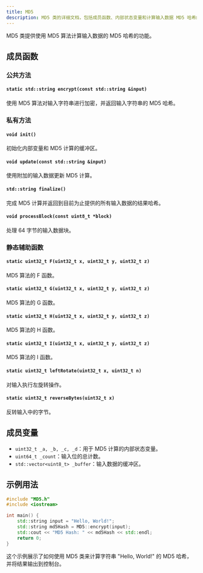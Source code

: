 ```yaml
---
title: MD5
description: MD5 类的详细文档，包括成员函数、内部状态变量和计算输入数据 MD5 哈希的示例用法
---
```


MD5 类提供使用 MD5 算法计算输入数据的 MD5 哈希的功能。

## 成员函数

### 公共方法

#### `static std::string encrypt(const std::string &input)`

使用 MD5 算法对输入字符串进行加密，并返回输入字符串的 MD5 哈希。

### 私有方法

#### `void init()`

初始化内部变量和 MD5 计算的缓冲区。

#### `void update(const std::string &input)`

使用附加的输入数据更新 MD5 计算。

#### `std::string finalize()`

完成 MD5 计算并返回到目前为止提供的所有输入数据的结果哈希。

#### `void processBlock(const uint8_t *block)`

处理 64 字节的输入数据块。

### 静态辅助函数

#### `static uint32_t F(uint32_t x, uint32_t y, uint32_t z)`

MD5 算法的 F 函数。

#### `static uint32_t G(uint32_t x, uint32_t y, uint32_t z)`

MD5 算法的 G 函数。

#### `static uint32_t H(uint32_t x, uint32_t y, uint32_t z)`

MD5 算法的 H 函数。

#### `static uint32_t I(uint32_t x, uint32_t y, uint32_t z)`

MD5 算法的 I 函数。

#### `static uint32_t leftRotate(uint32_t x, uint32_t n)`

对输入执行左旋转操作。

#### `static uint32_t reverseBytes(uint32_t x)`

反转输入中的字节。

## 成员变量

- `uint32_t _a, _b, _c, _d`：用于 MD5 计算的内部状态变量。
- `uint64_t _count`：输入位的总计数。
- `std::vector<uint8_t> _buffer`：输入数据的缓冲区。

## 示例用法

```cpp
#include "MD5.h"
#include <iostream>

int main() {
    std::string input = "Hello, World!";
    std::string md5Hash = MD5::encrypt(input);
    std::cout << "MD5 Hash: " << md5Hash << std::endl;
    return 0;
}
```

这个示例展示了如何使用 MD5 类来计算字符串 "Hello, World!" 的 MD5 哈希，并将结果输出到控制台。
